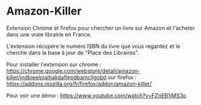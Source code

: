 Amazon-Killer
=============

Extension Chrome et firefox pour chercher un livre sur Amazon et l'acheter dans une vraie librairie en France.

L'extension récupère le numéro ISBN du livre que vous regardez et le cherche dans la base à jour de "Place des Libraires".

Pour installer l'extension 
sur chrome : https://chrome.google.com/webstore/detail/amazon-killer/jndbieelpiaihakdaflepdbamcllgobd
sur firefox : https://addons.mozilla.org/fr/firefox/addon/amazon-killer/

Pour voir une démo : https://www.youtube.com/watch?v=FZnEB1jMS3o

